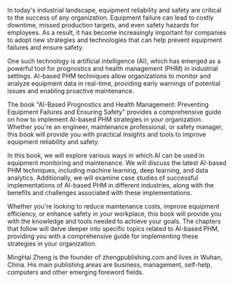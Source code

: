 
In today's industrial landscape, equipment reliability and safety are critical to the success of any organization. Equipment failure can lead to costly downtime, missed production targets, and even safety hazards for employees. As a result, it has become increasingly important for companies to adopt new strategies and technologies that can help prevent equipment failures and ensure safety.

One such technology is artificial intelligence (AI), which has emerged as a powerful tool for prognostics and health management (PHM) in industrial settings. AI-based PHM techniques allow organizations to monitor and analyze equipment data in real-time, providing early warnings of potential issues and enabling proactive maintenance.

The book "AI-Based Prognostics and Health Management: Preventing Equipment Failures and Ensuring Safety" provides a comprehensive guide on how to implement AI-based PHM strategies in your organization. Whether you're an engineer, maintenance professional, or safety manager, this book will provide you with practical insights and tools to improve equipment reliability and safety.

In this book, we will explore various ways in which AI can be used in equipment monitoring and maintenance. We will discuss the latest AI-based PHM techniques, including machine learning, deep learning, and data analytics. Additionally, we will examine case studies of successful implementations of AI-based PHM in different industries, along with the benefits and challenges associated with these implementations.

Whether you're looking to reduce maintenance costs, improve equipment efficiency, or enhance safety in your workplace, this book will provide you with the knowledge and tools needed to achieve your goals. The chapters that follow will delve deeper into specific topics related to AI-based PHM, providing you with a comprehensive guide for implementing these strategies in your organization.

MingHai Zheng is the founder of zhengpublishing.com and lives in Wuhan, China. His main publishing areas are business, management, self-help, computers and other emerging foreword fields.
